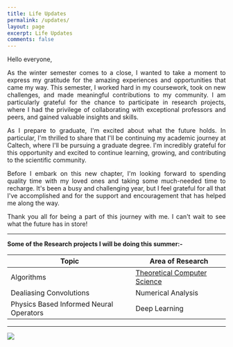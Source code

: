 ```yaml
---
title: Life Updates
permalink: /updates/
layout: page
excerpt: Life Updates
comments: false
---
```

Hello everyone,

<p style="text-align:justify; hyphens: auto;" hspace="30">
As the winter semester comes to a close, I wanted to take a moment to express my gratitude for the amazing experiences and opportunities that came my way. This semester, I worked hard in my coursework, took on new challenges, and made meaningful contributions to my community. I am particularly grateful for the chance to participate in research projects, where I had the privilege of collaborating with exceptional professors and peers, and gained valuable insights and skills.
</p>

<p style="text-align:justify; hyphens: auto;" hspace="30">
As I prepare to graduate, I'm excited about what the future holds. In particular, I'm thrilled to share that I'll be continuing my academic journey at Caltech, where I'll be pursuing a graduate degree. I'm incredibly grateful for this opportunity and excited to continue learning, growing, and contributing to the scientific community.
</p>

<p style="text-align:justify; hyphens: auto;" hspace="30">
Before I embark on this new chapter, I'm looking forward to spending quality time with my loved ones and taking some much-needed time to recharge. It's been a busy and challenging year, but I feel grateful for all that I've accomplished and for the support and encouragement that has helped me along the way.
</p>

<p style="text-align:justify; hyphens: auto;" hspace="30">
Thank you all for being a part of this journey with me. I can't wait to see what the future has in store!
</p>
<hr>

**Some of the Research projects I will be doing this summer:-**

| Topic                      | Area of Research           |
|----------------------------|-----------------------------|
| Algorithms                  | [Theoretical Computer Science](https://github.com/Robertboy18/CLRS-Algorithms-Implementation)            |
| Dealiasing Convolutions           | Numerical Analysis |
| Physics Based Informed Neural Operators           | Deep Learning |  

<hr>

<img src = "https://www.ualberta.ca/media-library/ualberta/admissions-and-programs/great-things/virtual-tour2-cropped.jpg">

